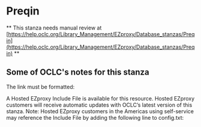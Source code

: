 # Preqin
** This stanza needs manual review at [https://help.oclc.org/Library_Management/EZproxy/Database_stanzas/Preqin](https://help.oclc.org/Library_Management/EZproxy/Database_stanzas/Preqin) **

## Some of OCLC's notes for this stanza

The link must be formatted:

A Hosted EZproxy Include File is available for this resource. Hosted EZproxy customers will receive automatic updates with OCLC&rsquo;s latest version of this stanza. Note: Hosted EZproxy customers in the Americas using self-service may reference the Include File by adding the following line to config.txt:

&nbsp;
